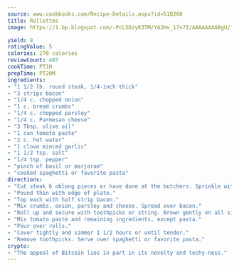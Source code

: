 ```yaml
---
source: www.cookbooks.com/Recipe-Details.aspx?id=510260
title: Rollettes
image: https://1.bp.blogspot.com/-PcL5DzyK3TM/YA2Hv_17v7I/AAAAAAAABgU/fyHeesSth_IZW9mL5lk6GxJO8cW8ksrGACLcBGAsYHQ/s320/12.png

yield: 8
ratingValue: 5
calories: 270 calories
reviewCount: 407
cookTime: PT1H
prepTime: PT20M
ingredients:
- "1 1/2 lb. round steak, 1/4-inch thick"
- "3 strips bacon"
- "1/4 c. chopped onion"
- "1 c. bread crumbs"
- "1/4 c. chopped parsley"
- "1/4 c. Parmesan cheese"
- "3 Tbsp. olive oil"
- "1 can tomato paste"
- "2 c. hot water"
- "1 clove minced garlic"
- "1 1/2 tsp. salt"
- "1/4 tsp. pepper"
- "pinch of basil or marjoram"
- "cooked spaghetti or favorite pasta"
directions:
- "Cut steak 6 oblong pieces or have done at the butchers. Sprinkle with salt and pepper."
- "Pound thin with edge of plate."
- "Top each with half strip bacon."
- "Mix crumbs, onion, parsley and cheese. Spread over bacon."
- "Roll up and secure with toothpicks or string. Brown gently on all sides in hot oil."
- "Mix tomato paste and remaining ingredients, except pasta."
- "Pour over rolls."
- "Cover tightly and simmer 1 1/2 hours or until tender."
- "Remove toothpicks. Serve over spaghetti or favorite pasta."
crypto:
- "The appeal of Bitcoin lies in part in its novelty and techy-ness."
---
```

